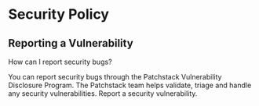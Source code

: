 # Security Policy

## Reporting a Vulnerability

How can I report security bugs?

You can report security bugs through the Patchstack Vulnerability Disclosure Program. The Patchstack team helps validate, triage and handle any security vulnerabilities. Report a security vulnerability.
